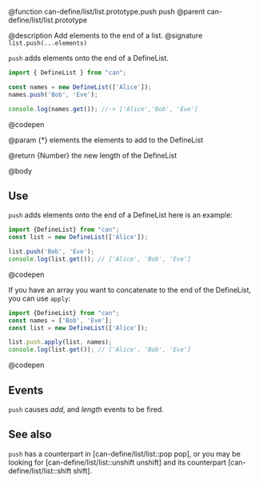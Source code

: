 @function can-define/list/list.prototype.push push
@parent can-define/list/list.prototype

@description Add elements to the end of a list.
@signature `list.push(...elements)`

  `push` adds elements onto the end of a DefineList.

  ```js
  import { DefineList } from "can";

  const names = new DefineList(['Alice']);
  names.push('Bob', 'Eve');

  console.log(names.get()); //-> ['Alice','Bob', 'Eve']
  ```
  @codepen

  @param {*} elements the elements to add to the DefineList

  @return {Number} the new length of the DefineList

@body

## Use

`push` adds elements onto the end of a DefineList here is an example:

```js
import {DefineList} from "can";
const list = new DefineList(['Alice']);

list.push('Bob', 'Eve');
console.log(list.get()); // ['Alice', 'Bob', 'Eve']
```
@codepen

If you have an array you want to concatenate to the end
of the DefineList, you can use `apply`:

```js
import {DefineList} from "can";
const names = ['Bob', 'Eve'];
const list = new DefineList(['Alice']);

list.push.apply(list, names);
console.log(list.get()); // ['Alice', 'Bob', 'Eve']
```
@codepen

## Events

`push` causes _add_, and _length_ events to be fired.

## See also

`push` has a counterpart in [can-define/list/list::pop pop], or you may be
looking for [can-define/list/list::unshift unshift] and its counterpart [can-define/list/list::shift shift].
